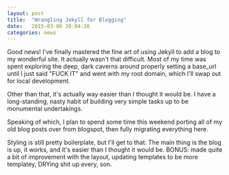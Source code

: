 ```yaml
---
layout: post
title:  "Wrangling Jekyll for Blogging"
date:   2015-03-06 20:04:26
categories: news
---
```

Good news! I've finally mastered the fine art of using Jekyll to add a blog to my wonderful site. It actually wasn't that difficult. Most of my time was spent exploring the deep, dark caverns around properly setting a base_url until I just said "FUCK IT" and went with my root domain, which I'll swap out for local development.

Other than that, it's actually way easier than I thought it would be. I have a long-standing, nasty habit of building very simple tasks up to be monumental undertakings.

Speaking of which, I plan to spend some time this weekend porting all of my old blog posts over from blogspot, then fully migrating everything here.

Styling is still pretty boilerplate, but I'll get to that. The main thing is the blog is up, it works, and it's easier than I thought it would be. BONUS: made quite a bit of improvement with the layout, updating templates to be more templatey, DRYing shit up every, son.